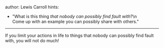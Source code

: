 author: Lewis Carroll
hints:
  - "What is this thing _that nobody can possibly find fault with_?\n\
    Come up with an example you can possibly share with others."
---
If you limit your actions in life
to things that nobody can possibly find fault with,
you will not do much!
